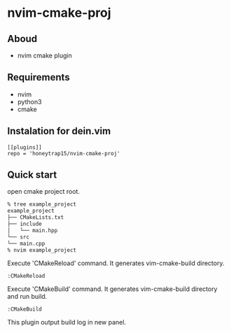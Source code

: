 # nvim-cmake-proj

## Aboud

* nvim cmake plugin

## Requirements

* nvim 
* python3
* cmake

## Instalation for dein.vim

```
[[plugins]]
repo = 'honeytrap15/nvim-cmake-proj'
```

## Quick start

open cmake project root.

```zsh
% tree example_project
example_project
├── CMakeLists.txt
├── include
│   └── main.hpp
└── src
└── main.cpp
% nvim example_project
```

Execute 'CMakeReload' command. It generates vim-cmake-build directory.

```
:CMakeReload
```

Execute 'CMakeBuild' command. It generates vim-cmake-build directory and run build.

```
:CMakeBuild
```

This plugin output build log in new panel.

```
```
